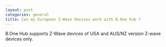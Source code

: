 ```yaml
---
layout: post
categories: general
title: Can my European Z-Wave devices work with B.One hub ?
---
```


B.One Hub supports Z-Wave devices of USA and AUS/NZ version Z-wave devices only.